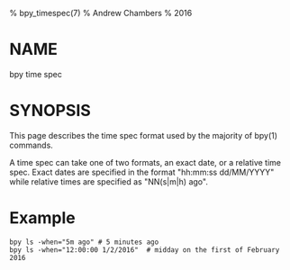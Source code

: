 % bpy_timespec(7)
% Andrew Chambers
% 2016

# NAME

bpy time spec

# SYNOPSIS

This page describes the time spec format used by the majority of bpy(1) commands.

A time spec can take one of two formats, an exact date, or a relative time spec.
Exact dates are specified in the format "hh:mm:ss dd/MM/YYYY" while relative times
are specified as "NN(s|m|h) ago". 

# Example

```
bpy ls -when="5m ago" # 5 minutes ago
bpy ls -when="12:00:00 1/2/2016"  # midday on the first of February 2016
```